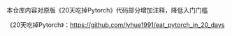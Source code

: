 本仓库内容对原版《20天吃掉Pytorch》代码部分增加注释，降低入门门槛

《20天吃掉Pytorch》：https://github.com/lyhue1991/eat_pytorch_in_20_days
